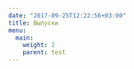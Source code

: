 ```yaml
---
date: "2017-09-25T12:22:56+03:00"
title: Выпуски
menu: 
  main:
    weight: 2
    parent: test
---
```

